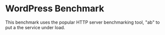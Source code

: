 # WordPress Benchmark

This benchmark uses the popular HTTP server benchmarking tool, "ab" to put a the
service under load.
